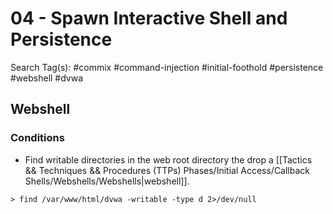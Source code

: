 # 04 - Spawn Interactive Shell and Persistence

Search Tag(s): #commix #command-injection #initial-foothold #persistence #webshell #dvwa

## Webshell

### Conditions

- Find writable directories in the web root directory the drop a [[Tactics && Techniques && Procedures (TTPs) Phases/Initial Access/Callback Shells/Webshells/Webshells|webshell]].

`> find /var/www/html/dvwa -writable -type d 2>/dev/null`